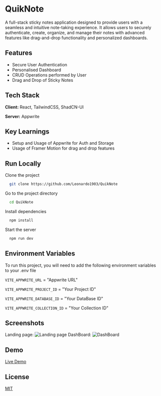 # QuikNote
A full-stack sticky notes application designed to provide users with a seamless and intuitive note-taking experience. It allows users to securely authenticate, create, organize, and manage their notes with advanced features like drag-and-drop functionality and personalized dashboards.

## Features

- Secure User Authentication
- Personalised Dashboard
- CRUD Operations performed by User
- Drag and Drop of Sticky Notes

## Tech Stack

**Client:** React, TailwindCSS, ShadCN-UI

**Server:** Appwrite


## Key Learnings
- Setup and Usage of Appwrite for Auth and Storage
- Usage of Framer Motion for drag and drop features


## Run Locally

Clone the project

```bash
  git clone https://github.com/Leonardo1903/QuikNote
```

Go to the project directory

```bash
  cd QuikNote
```

Install dependencies

```bash
  npm install
```

Start the server

```bash
  npm run dev
```


## Environment Variables

To run this project, you will need to add the following environment variables to your .env file

`VITE_APPWRITE_URL` = "Appwrite URL"

`VITE_APPWRITE_PROJECT_ID` = "Your Project ID"

`VITE_APPWRITE_DATABASE_ID` = "Your DataBase ID"

`VITE_APPWRITE_COLLECTION_ID` = "Your Collection ID"

## Screenshots
Landing page:
![Landing page](https://github.com/user-attachments/assets/b5998adf-db9f-4761-a9b5-7563bcab01c7)
DashBoard:
![DashBoard](https://github.com/user-attachments/assets/ff9a352f-52cd-4aae-a303-a8d59eaf4db1)


## Demo

[Live Demo](https://quiknote.leonardo1903.me/)


## License

[MIT](https://choosealicense.com/licenses/mit/)


